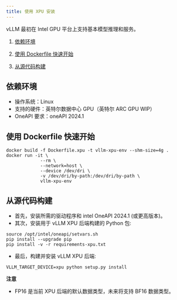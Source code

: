 ```yaml
---
title: 使用 XPU 安装
---
```


vLLM 最初在 Intel GPU 平台上支持基本模型推理和服务。

1. [依赖环境](#依赖环境)

2. [使用 Dockerfile 快速开始](#使用-dockerfile-快速开始)

3. [从源代码构建](#从源代码构建)

## 依赖环境

- 操作系统：Linux
- 支持的硬件：英特尔数据中心 GPU（英特尔 ARC GPU WIP）
- OneAPI 要求：oneAPI 2024.1

## 使用 Dockerfile 快速开始

```plain
docker build -f Dockerfile.xpu -t vllm-xpu-env --shm-size=4g .
docker run -it \
             --rm \
             --network=host \
             --device /dev/dri \
             -v /dev/dri/by-path:/dev/dri/by-path \
             vllm-xpu-env
```

## 从源代码构建

- 首先，安装所需的驱动程序和 intel OneAPI 2024.1 (或更高版本)。
- 其次，安装用于 vLLM XPU 后端构建的 Python 包:

```plain
source /opt/intel/oneapi/setvars.sh
pip install --upgrade pip
pip install -v -r requirements-xpu.txt
```

- 最后，构建并安装 vLLM XPU 后端:

```plain
VLLM_TARGET_DEVICE=xpu python setup.py install
```

**注意**

- FP16 是当前 XPU 后端的默认数据类型，未来将支持 BF16 数据类型。
